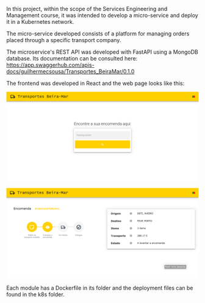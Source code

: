 In this project, within the scope of the Services Engineering and Management course, it was intended to develop a micro-service and deploy it in a Kubernetes network.

The micro-service developed consists of a platform for managing orders placed through a specific transport company.

The microservice's REST API was developed with FastAPI using a MongoDB database. Its documentation can be consulted here:
https://app.swaggerhub.com/apis-docs/guilhermecsousa/Transportes_BeiraMar/0.1.0

The frontend was developed in React and the web page looks like this:

<p align="center">
  <img src="tbm1.png">
</p>
<p align="center">
  <img src="tbm2.png">
</p>

Each module has a Dockerfile in its folder and the deployment files can be found in the k8s folder.

